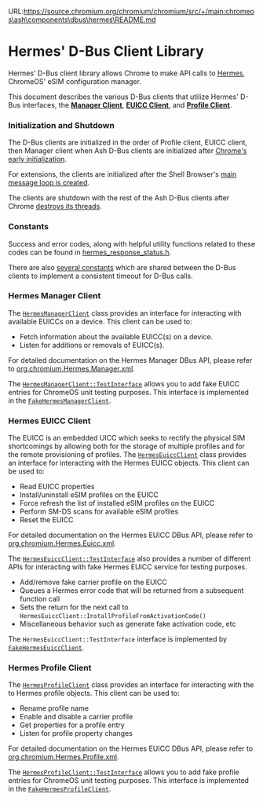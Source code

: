URL:https://source.chromium.org/chromium/chromium/src/+/main:chromeos\ash\components\dbus\hermes\README.md
# Hermes' D-Bus Client Library

Hermes' D-Bus client library allows Chrome to make API calls to
[Hermes](https://osscs.corp.google.com/chromium/chromium/src/+/main:chromeos/ash/components/network/README.md;l=64;drc=4a50d13fc73268ef4a27cf67dc1eff40ea6f997a),
ChromeOS' eSIM configuration manager.

This document describes the various D-Bus clients that utilize Hermes' D-Bus
interfaces, the [**Manager Client**](#Hermes-Manager-Client),
[**EUICC Client**](#Hermes-EUICC-Client), and
[**Profile Client**](#Hermes-Profile-Client).

### Initialization and Shutdown

The D-Bus clients are initialized in the order of Profile client, EUICC client,
then Manager client when Ash D-Bus clients are initialized after
[Chrome's early initialization](https://osscs.corp.google.com/chromium/chromium/src/+/refs/heads/main:chrome/app/chrome_main_delegate.cc;l=755;drc=90b428dcab63b652cc91107b81d2758270e92ac0).

For extensions, the clients are initialized after the Shell Browser's
[main message loop is created](https://osscs.corp.google.com/chromium/chromium/src/+/refs/heads/main:extensions/shell/browser/shell_browser_main_parts.cc;l=129;drc=90b428dcab63b652cc91107b81d2758270e92ac0).

The clients are shutdown with the rest of the Ash D-Bus clients after Chrome
[destroys its threads](https://osscs.corp.google.com/chromium/chromium/src/+/refs/heads/main:chrome/browser/ash/chrome_browser_main_parts_ash.cc;l=1706;drc=90b428dcab63b652cc91107b81d2758270e92ac0).

### Constants

Success and error codes, along with helpful utility functions related to these
codes can be found in [hermes_response_status.h](https://osscs.corp.google.com/chromium/chromium/src/+/main:chromeos/ash/components/dbus/hermes/hermes_response_status.h;l=14;drc=07384a913575f611a42f063e7e273ac499af9ef1).

There are also [several constants](https://osscs.corp.google.com/chromium/chromium/src/+/main:chromeos/ash/components/dbus/hermes/constants.h;l=10;drc=789bec586d89e87ccb30ba132a12da2dd99b42e3)
which are shared between the D-Bus clients to implement a consistent timeout
for D-Bus calls.

### Hermes Manager Client

The [`HermesManagerClient`](https://source.chromium.org/chromium/chromium/src/+/main:chromeos/ash/components/dbus/hermes/hermes_manager_client.h;drc=789bec586d89e87ccb30ba132a12da2dd99b42e3) class provides an interface for interacting
with available EUICCs on a device. This client can be used to:
* Fetch information about the available EUICC(s) on a device.
* Listen for additions or removals of EUICC(s).

For detailed documentation on the Hermes Manager DBus API, please refer to
[org.chromium.Hermes.Manager.xml](https://source.corp.google.com/h/chromium/chromiumos/codesearch/+/main:src/platform2/hermes/dbus_bindings/org.chromium.Hermes.Manager.xml;drc=938e77682349e4678ecc532c57fc1178a4c47978).

The [`HermesManagerClient::TestInterface`](https://source.chromium.org/chromium/chromium/src/+/dba55cb554820d613eb366d5051d4d9f84989cb2:chromeos/ash/components/dbus/hermes/hermes_manager_client.h;l=26)
allows you to add fake EUICC entries for ChromeOS unit testing purposes.
This interface is implemented in the [`FakeHermesManagerClient`](https://source.chromium.org/chromium/chromium/src/+/8d017dacfea36c8e7db2735a629226bab4f688bd:chromeos/ash/components/dbus/hermes/fake_hermes_manager_client.h).

### Hermes EUICC Client
The EUICC is an embedded UICC which seeks to rectify the physical SIM
shortcomings by allowing both for the storage of multiple profiles and
for the remote provisioning of profiles. The
[`HermesEuiccClient`](https://source.chromium.org/chromium/chromium/src/+/main:chromeos/ash/components/dbus/hermes/hermes_euicc_client.h;drc=d0397558df545b433b085f4e894b7a61a77258c8)
class provides an interface for interacting with the Hermes EUICC objects.
This client can be used to:
* Read EUICC properties
* Install/uninstall eSIM profiles on the EUICC
* Force refresh the list of installed eSIM profiles on the EUICC
* Perform SM-DS scans for available eSIM profiles
* Reset the EUICC

For detailed documentation on the Hermes EUICC DBus API, please refer to
[org.chromium.Hermes.Euicc.xml](https://source.corp.google.com/h/chromium/chromiumos/codesearch/+/main:src/platform2/hermes/dbus_bindings/org.chromium.Hermes.Euicc.xml;drc=938e77682349e4678ecc532c57fc1178a4c47978).

The
[`HermesEuiccClient::TestInterface`](https://source.chromium.org/chromium/chromium/src/+/main:chromeos/ash/components/dbus/hermes/hermes_euicc_client.h;l=38;drc=d0397558df545b433b085f4e894b7a61a77258c8)
also provides a number of different APIs for interacting with fake Hermes
EUICC service for testing purposes.
* Add/remove fake carrier profile on the EUICC
* Queues a Hermes error code that will be returned from a subsequent function call
* Sets the return for the next call to
`HermesEuiccClient::InstallProfileFromActivationCode()`
* Miscellaneous behavior such as generate fake activation code, etc

The `HermesEuiccClient::TestInterface` interface is implemented by
[`FakeHermesEuiccClient`](https://source.chromium.org/chromium/chromium/src/+/main:chromeos/ash/components/dbus/hermes/fake_hermes_euicc_client.h;l=20;drc=d0397558df545b433b085f4e894b7a61a77258c8).

### Hermes Profile Client
The [`HermesProfileClient`](https://source.chromium.org/chromium/chromium/src/+/main:chromeos/ash/components/dbus/hermes/hermes_profile_client.h;drc=e4714ce987b39d3207473e0cd5cc77fbbbf37fda)
class provides an interface for interacting with the to Hermes profile objects.
This client can be used to:
* Rename profile name
* Enable and disable a carrier profile
* Get properties for a profile entry
* Listen for profile property changes

For detailed documentation on the Hermes EUICC DBus API, please refer to
[org.chromium.Hermes.Profile.xml](https://source.corp.google.com/h/chromium/chromiumos/codesearch/+/main:src/platform2/hermes/dbus_bindings/org.chromium.Hermes.Profile.xml;drc=938e77682349e4678ecc532c57fc1178a4c47978).

The [`HermesProfileClient::TestInterface`](https://source.chromium.org/chromium/chromium/src/+/main:chromeos/ash/components/dbus/hermes/hermes_profile_client.h;l=27-40;drc=e4714ce987b39d3207473e0cd5cc77fbbbf37fda)
allows you to add fake profile entries for ChromeOS unit testing purposes.
This interface is implemented in the [`FakeHermesProfileClient`](https://source.chromium.org/chromium/chromium/src/+/refs/heads/main:chromeos/ash/components/dbus/hermes/fake_hermes_profile_client.h;l=19;drc=e4714ce987b39d3207473e0cd5cc77fbbbf37fda).
